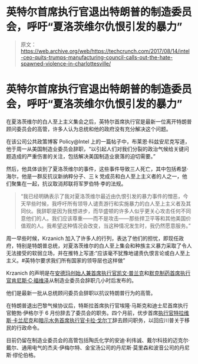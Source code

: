 # 英特尔首席执行官退出特朗普的制造委员会，呼吁“夏洛茨维尔仇恨引发的暴力”

> 原文：<https://web.archive.org/web/https://techcrunch.com/2017/08/14/intel-ceo-quits-trumps-manufacturing-council-calls-out-the-hate-spawned-violence-in-charlottesville/>

# 英特尔首席执行官退出特朗普的制造委员会，呼吁“夏洛茨维尔仇恨引发的暴力”

在夏洛茨维尔的白人至上主义集会之后，英特尔首席执行官是最新一位离开特朗普顾问委员会的高管，许多人认为总统和他的政府没有充分解决这个问题。

在该公司公共政策博客 Policy@Intel 上的一篇帖子中，布莱恩·科兹安尼克写道，他于周一从美国制造业委员会辞职，“以引起人们对我们分裂的政治气候给关键问题造成的严重伤害的关注，包括解决美国制造业衰落的迫切需要。”

然后，他具体谈到了夏洛茨维尔的事件，这些事件导致三人死亡，其中包括希瑟·海尔，他是一群反抗议新纳粹分子、三 k 党成员和白人至上主义者的人之一，他们聚集在一起，抗议取消邦联将军罗伯特·李的法规。

> “我已经明确表示了我对夏洛茨维尔最近由仇恨引发的暴力事件的憎恶，今天早些时候，我呼吁所有领导人谴责游行和实施暴力的白人至上主义者及其同伙。我辞职是因为我想进步，而华盛顿的许多人似乎更关心攻击任何不同意他们的人。我们应该尊重——而不是攻击——那些捍卫平等和其他美国价值观的人。我希望这种情况会改变，当这种情况发生时，我仍然愿意服务。”

周一早些时候，Krzanich 加入了许多人的行列，表达了他们的担忧，即现任政府，特别是特朗普总统，对夏洛茨维尔的白人至上集会和种族主义暴力采取了令人无法接受的软弱立场，并在推特上写道:“应该毫不犹豫地谴责仇恨言论或白人至上主义。#英特尔要求我们所有国家的领导层也这样做”

Krzanich 的声明是在[安德玛创始人兼首席执行官凯文·普兰克](https://web.archive.org/web/20221206153848/https://beta.techcrunch.com/2017/08/14/under-armour-ceo-races-from-presidential-council/)和[默克制药首席执行官肯尼斯·C·福维泽](https://web.archive.org/web/20221206153848/http://merck%20pharma%20chief%20executive%20kenneth%20c.%20frazier/)从制造业委员会辞职几小时后发布的。

他们是最新一批从总统顾问委员会辞职以抗议特朗普行为的高管。

在特朗普退出巴黎气候协议后，特斯拉首席执行官埃隆·马斯克和迪士尼首席执行官鲍勃·伊格尔于 6 月份辞去了委员会的职务。四个月前，优步首席[执行官特拉维斯·卡兰尼克](https://web.archive.org/web/20221206153848/https://beta.techcrunch.com/2017/02/02/uber-ceo-travis-kalanick-quits-donald-trumps-business-advisory-council)和[暗示水务首席执行官卡拉·戈尔丁](https://web.archive.org/web/20221206153848/https://www.inc.com/jenna-broughton/hint-water-ceo-resigns-from-national-advisory-council-on-innovation-and-entrepre.html)辞去顾问职务，以回应川普关于移民的行政命令。

目前仍留在制造业委员会的高管包括陶氏化学的安迪·利伟诚、戴尔科技的迈克尔·戴尔、通用电气的杰夫·伊梅尔特、金宝汤公司的丹尼斯·莫里森和波音公司的丹尼斯·缪伦伯格。
